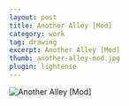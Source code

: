 ```yaml
---
layout: post
title: Another Alley [Mod]
category: work
tag: drawing
excerpt: Another Alley [Mod]
thumb: another-alley-mod.jpg
plugin: lightense
---
```


<p><img src="{{ site.file }}/work/another-alley-mod.jpg" alt="Another Alley [Mod]"></p>
